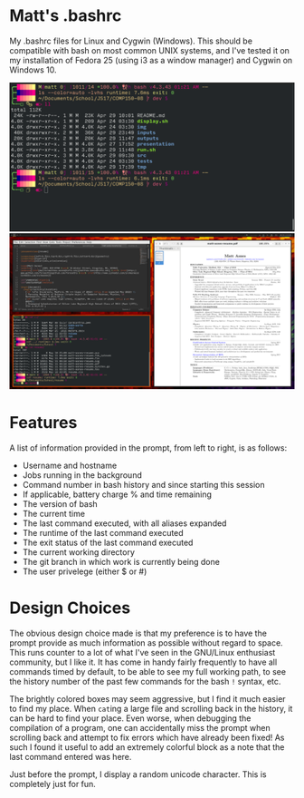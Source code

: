 # Matt's .bashrc
My .bashrc files for Linux and Cygwin (Windows). This should be compatible with bash on most common UNIX systems, and I've tested it on my installation of Fedora 25 (using i3 as a window manager) and Cygwin on Windows 10. 

![Example gnome-terminal instance on i3](/img/example.png?raw=true)
![Example gnome-terminal instance on i3 in a working environment](/img/example-full.png?raw=true)

# Features

A list of information provided in the prompt, from left to right, is as follows:

* Username and hostname
* Jobs running in the background
* Command number in bash history and since starting this session
* If applicable, battery charge % and time remaining
* The version of bash
* The current time
* The last command executed, with all aliases expanded
* The runtime of the last command executed
* The exit status of the last command executed
* The current working directory
* The git branch in which work is currently being done
* The user privelege (either $ or #)

# Design Choices
The obvious design choice made is that my preference is to have the prompt provide as much information as possible without regard to space. This runs counter to a lot of what I've seen in the GNU/Linux enthusiast community, but I like it. It has come in handy fairly frequently to have all commands timed by default, to be able to see my full working path, to see the history number of the past few commands for the bash `!` syntax, etc. 

The brightly colored boxes may seem aggressive, but I find it much easier to find my place. When `cat`ing a large file and scrolling back in the history, it can be hard to find your place. Even worse, when debugging the compilation of a program, one can accidentally miss the prompt when scrolling back and attempt to fix errors which have already been fixed! As such I found it useful to add an extremely colorful block as a note that the last command entered was here.

Just before the prompt, I display a random unicode character. This is completely just for fun.

